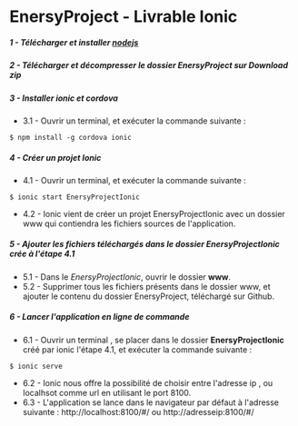 # EnersyProject - Livrable Ionic

##### 1 - Télécharger et installer [nodejs](https://nodejs.org/ "NodeJs")

##### 2 - Télécharger et décompresser le dossier EnersyProject sur *Download zip*

##### 3 - Installer ionic et cordova
 * 3.1 - Ouvrir un terminal, et exécuter la commande suivante :
```
$ npm install -g cordova ionic
```

##### 4 - Créer un projet Ionic
 * 4.1 - Ouvrir un terminal, et exécuter la commande suivante :
```
$ ionic start EnersyProjectIonic
```
* 4.2 - Ionic vient de créer un projet EnersyProjectIonic avec un dossier www qui contiendra les fichiers sources de l'application.

##### 5 - Ajouter les fichiers téléchargés dans le dossier *EnersyProjectIonic* crée à l'étape 4.1
  * 5.1 - Dans le *EnersyProjectIonic*, ouvrir le dossier <strong>www</strong>.
  * 5.2 - Supprimer tous les fichiers présents dans le dossier www, et ajouter le contenu du dossier EnersyProject, téléchargé sur Github.

##### 6 - Lancer l'application en ligne de commande 
  * 6.1 - Ouvrir un terminal , se placer dans le dossier <strong>EnersyProjectIonic</strong> créé par ionic l'étape 4.1, et exécuter la commande suivante :
```
$ ionic serve
```
* 6.2 - Ionic nous offre la possibilité de choisir entre l'adresse ip , ou localhsot comme url en utilisant le port 8100.
* 6.3 - L'application se lance dans le navigateur par défaut à l'adresse suivante : 
  http://localhost:8100/#/ ou http://adresseip:8100/#/
